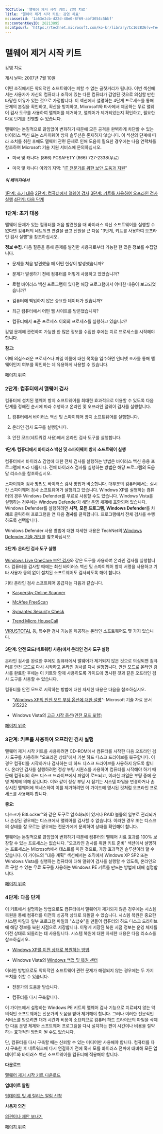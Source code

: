 ```yaml
---
TOCTitle: '맬웨어 제거 시작 키트: 감염 치료'
Title: '맬웨어 제거 시작 키트: 감염 치료'
ms:assetid: '1a63e2cb-d22d-48e0-8f69-abf3054c5bbf'
ms:contentKeyID: 20213895
ms:mtpsurl: 'https://technet.microsoft.com/ko-kr/library/Cc162836(v=TechNet.10)'
---
```


맬웨어 제거 시작 키트
=====================

감염 치료

게시 날짜: 2007년 7월 10일

어떤 조직에서든 악의적인 소프트웨어는 피할 수 없는 골칫거리가 됩니다. 이번 섹션에서는 사용자가 자신의 컴퓨터나 조직에 있는 다른 컴퓨터가 감염된 것으로 의심할 만한 타당한 이유가 있는 것으로 가정합니다. 이 섹션에서 설명하는 4단계 프로세스를 통해 문제의 본질을 확인하고, 확산을 방지하고, Microsoft와 타사에서 제공하는 무료 맬웨어 검사 도구를 사용하여 맬웨어를 제거하고, 맬웨어가 제거되었는지 확인하고, 필요한 다음 단계를 진행할 수 있습니다.

맬웨어는 본질적으로 끊임없이 변화하기 때문에 모든 공격을 완벽하게 차단할 수 있는 바이러스 백신 또는 스파이웨어 방지 솔루션은 존재하지 않습니다. 이 섹션의 단계에 따라 조치를 취한 후에도 맬웨어 관련 문제로 인해 도움이 필요한 경우에는 다음 연락처를 참조하여 Microsoft 기술 지원 서비스에 문의하십시오.

-   미국 및 캐나다: (866) PCSAFETY (866) 727-2338(무료)

-   미국 및 캐나다 이외의 지역: "[IT 전문가를 위한 보안 도움과 지원](http://support.microsoft.com/gp/securityitpro)"

##### 이 페이지에서

[](#eeae)[1단계: 초기 대응](#eeae)
[](#edae)[2단계: 컴퓨터에서 맬웨어 검사](#edae)
[](#ecae)[3단계: 키트를 사용하여 오프라인 검사 실행](#ecae)
[](#ebae)[4단계: 다음 단계](#ebae)

### 1단계: 초기 대응

맬웨어 문제가 있는 컴퓨터를 처음 발견했을 때 바이러스 백신 소프트웨어를 실행할 수 없다면 컴퓨터의 네트워크 연결을 끊고 전원을 끈 다음 "3단계, 키트를 사용하여 오프라인 검사 실행"을 참조하십시오.

**정보 수집**. 다음 질문을 통해 문제를 발견한 사용자로부터 가능한 한 많은 정보를 수집합니다.

-   문제를 처음 발견했을 때 어떤 현상이 발생했습니까?

-   문제가 발생하기 전에 컴퓨터를 어떻게 사용하고 있었습니까?

-   로컬 바이러스 백신 프로그램이 있다면 해당 프로그램에서 어떠한 내용이 보고되었습니까?

-   컴퓨터에 백업하지 않은 중요한 데이터가 있습니까?

-   최근 컴퓨터에서 어떤 웹 사이트를 방문했습니까?

-   컴퓨터에서 표준 프로세스 이외의 프로세스를 실행하고 있습니까?

감염 문제에 관련하여 가능한 한 많은 정보를 수집한 후에는 치료 프로세스를 시작해야 합니다.

**참고:**

이때 의심스러운 프로세스나 파일 이름에 대한 목록을 입수하면 인터넷 조사를 통해 맬웨어인지 여부를 확인하는 데 유용하게 사용할 수 있습니다.

[](#mainsection)[페이지 위쪽](#mainsection)

### 2단계: 컴퓨터에서 맬웨어 검사

컴퓨터에 설치된 맬웨어 방지 소프트웨어를 최대한 효과적으로 이용할 수 있도록 다음 단계를 정해진 순서에 따라 수행하고 온라인 및 오프라인 맬웨어 검사를 실행합니다.

1.  컴퓨터에서 바이러스 백신 및 스파이웨어 방지 소프트웨어를 실행합니다.

2.  온라인 검사 도구를 실행합니다.

3.  안전 모드(네트워킹 사용)에서 온라인 검사 도구를 실행합니다.

#### 1단계: 컴퓨터에서 바이러스 백신 및 스파이웨어 방지 소프트웨어 실행

컴퓨터에서 바이러스 감염에 대한 전체 검사를 실행하는 방법은 바이러스 백신 응용 프로그램에 따라 다릅니다. 전체 바이러스 검사를 실행하는 방법은 해당 프로그램의 도움말 리소스를 참조하십시오.

스파이웨어 검사 방법도 바이러스 검사 방법과 비슷합니다. 대부분의 컴퓨터에서는 실시간 스파이웨어 검사 소프트웨어가 실행되고 있습니다. Windows XP를 실행하는 컴퓨터의 경우 Windows Defender를 무료로 사용할 수도 있습니다. Windows Vista를 실행하는 경우에는 Windows Defender가 해당 운영 체제에 포함되어 있습니다. Windows Defender를 실행하려면 **시작**, **모든 프로그램**, **Windows Defender**를 차례로 클릭하여 프로그램을 연 다음 **검사**를 클릭합니다. 프로그램에서 전체 검사를 수행하도록 선택합니다.

Windows Defender 사용 방법에 대한 자세한 내용은 TechNet의 [Windows Defender 기술 개요](http://technet2.microsoft.com/windowsvista/en/library/94d9603c-91ef-4a7a-8811-4904a1fb540c1033.mspx?mfr=true)를 참조하십시오.

#### 2단계: 온라인 검사 도구 실행

[Windows Live OneCare 보안 검사](http://onecare.live.com/site/en-us/default.htm)와 같은 도구를 사용하여 온라인 검사를 실행합니다. 컴퓨터를 검사할 때에는 최신 바이러스 백신 및 스파이웨어 방지 서명을 사용하고 기타 사용자 동의 없이 설치된 소프트웨어도 검사되도록 해야 합니다.

기타 온라인 검사 소프트웨어 공급자는 다음과 같습니다.

-   [Kaspersky Online Scanner](http://www.kaspersky.com/kos/eng/partner/default/kavwebscan.html)

-   [McAfee FreeScan](http://us.mcafee.com/root/mfs/default.asp?affid=294)

-   [Symantec Security Check](http://security.norton.com/sscv6/default.asp?langid=ie&venid=sym)

-   [Trend Micro HouseCall](http://housecall.trendmicro.com/)

[VIRUSTOTAL](http://www.virustotal.com/en/indexf.html) 등, 특수한 검사 기능을 제공하는 온라인 소프트웨어도 몇 가지 있습니다.

#### 3단계: 안전 모드(네트워킹 사용)에서 온라인 검사 도구 실행

온라인 검사를 완료한 후에도 컴퓨터에서 맬웨어가 제거되지 않은 것으로 의심되면 컴퓨터를 안전 모드로 다시 시작하고 온라인 검사를 다시 실행합니다. 안전 모드로 온라인 검사를 완료한 후에는 이 키트와 함께 사용하도록 가이드에 명시된 것과 같은 오프라인 검사 도구를 사용할 수 있습니다.

컴퓨터를 안전 모드로 시작하는 방법에 대한 자세한 내용은 다음을 참조하십시오.

-   "[Windows XP의 안전 모드 부팅 옵션에 대한 설명](http://support.microsoft.com/kb/315222)": Microsoft 기술 자료 문서 315222

-   Windows Vista의 [고급 시작 옵션(안전 모드 포함)](http://go.microsoft.com/fwlink/?linkid=87010)

[](#mainsection)[페이지 위쪽](#mainsection)

### 3단계: 키트를 사용하여 오프라인 검사 실행

맬웨어 제거 시작 키트를 사용하려면 CD-ROM에서 컴퓨터를 시작한 다음 오프라인 검사 도구를 사용하여 "오프라인 상태"에서 기본 하드 디스크 드라이브를 복구합니다. 이 경우 컴퓨터를 시작하거나 검사하는 데 하드 디스크 드라이브를 사용하지 않도록 합니다. 온라인 검사를 실행하려면 정상 부팅 시퀀스를 사용하여 컴퓨터를 시작해야 하기 때문에 컴퓨터의 하드 디스크 드라이브에서 파일이 로드되고, 이러한 파일은 부팅 중에 운영 체제에 의해 잠깁니다. 이와 같이 정상 부팅 시 잠기는 시스템 파일을 변경하거나 손상시킨 맬웨어에 액세스하여 이를 제거하려면 이 가이드에 명시된 것처럼 오프라인 프로세스를 사용해야 합니다.

**중요:**

디스크가 BitLocker™와 같은 도구로 암호화되어 있거나 RAID 볼륨의 일부로 관리되거나 손상된 경우에는 디스크에서 맬웨어를 검사할 수 없습니다. 이러한 경우 또는 디스크의 상태를 잘 모르는 경우에는 전문가에게 문의하여 상태를 확인해야 합니다.

맬웨어는 본질적으로 끊임없이 변화하기 때문에 컴퓨터의 맬웨어 치료 효과를 100% 보장할 수 있는 프로세스는 없습니다. "오프라인 검사를 위한 키트 준비" 섹션에서 설명하는 프로세스는 Microsoft에서 테스트를 마친 것으로, 가장 효과적인 솔루션이라 할 수 있습니다. 이 가이드의 "대응 계획" 섹션에서는 조직에서 Windows XP SP2 또는 Windows Vista를 실행하는 컴퓨터에 대해 맬웨어 검사를 실행할 수 있도록, 온라인으로 구할 수 있는 무료 도구를 사용하는 Windows PE 키트를 만드는 방법에 대해 설명합니다.

[](#mainsection)[페이지 위쪽](#mainsection)

### 4단계: 다음 단계

이 키트에서 설명하는 방법으로도 컴퓨터에서 맬웨어가 제거되지 않은 경우에는 시스템 복원을 통해 컴퓨터를 이전의 성공적 상태로 되돌릴 수 있습니다. 시스템 복원은 중요한 시스템 파일과 일부 프로그램 파일의 "스냅숏"을 만들어 컴퓨터의 하드 디스크 드라이브에 해당 정보를 복원 지점으로 저장합니다. 이렇게 저장된 복원 지점 정보는 운영 체제를 이전 상태로 되돌리는 데 사용됩니다. 시스템 복원에 대한 자세한 내용은 다음 리소스를 참조하십시오.

-   [Windows XP를 이전 상태로 복원하는 방법](http://support.microsoft.com/kb/306084).

-   Windows Vista의 [Windows 백업 및 복원 센터](http://go.microsoft.com/fwlink/?linkid=91303)

이러한 방법으로도 악의적인 소프트웨어 관련 문제가 해결되지 않는 경우에는 두 가지 조치를 취할 수 있습니다.

-   전문가의 도움을 받습니다.

-   컴퓨터를 다시 구축합니다.

이 가이드에서 설명하는 Windows PE 키트의 맬웨어 검사 기능으로 치료되지 않는 악의적인 소프트웨어는 전문가의 도움을 받아 제거해야 합니다. 그러나 이러한 전문적인 서비스를 받으려면 대개 시간과 비용이 소요되므로 컴퓨터 하드 드라이브의 파일을 삭제한 다음 운영 체제와 소프트웨어 프로그램을 다시 설치하는 편이 시간이나 비용을 절약하는 효과적인 방법이 될 수도 있습니다.

단, 컴퓨터를 다시 구축할 때는 신뢰할 수 있는 미디어만 사용해야 합니다. 컴퓨터를 다시 구축한 후 네트워크에 다시 연결하기 전에 혹시 모를 바이러스 전파에 대비해 모든 업데이트와 바이러스 백신 소프트웨어를 컴퓨터에 적용해야 합니다.

**다운로드**

[맬웨어 제거 시작 키트 다운로드](http://go.microsoft.com/fwlink/?linkid=93108)

**업데이트 알림**

[업데이트 및 새 릴리스 알림 신청](http://go.microsoft.com/fwlink/?linkid=54982)

**사용자 의견**

[의견이나 제안 보내기](https://technet.microsoft.com/ko-kr/mailto:secwish?subject=malware%20removal%20starter%20kit)

[](#mainsection)[페이지 위쪽](#mainsection)
